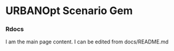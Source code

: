 # URBANOpt Scenario Gem

### <StaticLink href="rdoc/">Rdocs</StaticLink>

I am the main page content. I can be edited from docs/README.md